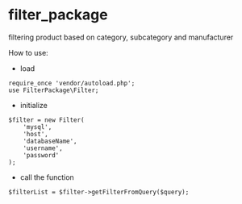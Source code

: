 # filter_package
filtering product based on category, subcategory and manufacturer

How to use:

* load
```
require_once 'vendor/autoload.php'; 
use FilterPackage\Filter;
```

* initialize
```
$filter = new Filter(
    'mysql',
    'host',
    'databaseName',
    'username',
    'password'
);
```

* call the function
```
$filterList = $filter->getFilterFromQuery($query);
```
